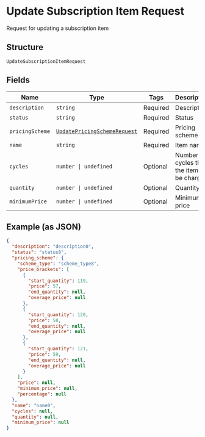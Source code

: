 
# Update Subscription Item Request

Request for updating a subscription item

## Structure

`UpdateSubscriptionItemRequest`

## Fields

| Name | Type | Tags | Description |
|  --- | --- | --- | --- |
| `description` | `string` | Required | Description |
| `status` | `string` | Required | Status |
| `pricingScheme` | [`UpdatePricingSchemeRequest`](../../doc/models/update-pricing-scheme-request.md) | Required | Pricing scheme |
| `name` | `string` | Required | Item name |
| `cycles` | `number \| undefined` | Optional | Number of cycles that the item will be charged |
| `quantity` | `number \| undefined` | Optional | Quantity |
| `minimumPrice` | `number \| undefined` | Optional | Minimum price |

## Example (as JSON)

```json
{
  "description": "description0",
  "status": "status8",
  "pricing_scheme": {
    "scheme_type": "scheme_type8",
    "price_brackets": [
      {
        "start_quantity": 119,
        "price": 57,
        "end_quantity": null,
        "overage_price": null
      },
      {
        "start_quantity": 120,
        "price": 58,
        "end_quantity": null,
        "overage_price": null
      },
      {
        "start_quantity": 121,
        "price": 59,
        "end_quantity": null,
        "overage_price": null
      }
    ],
    "price": null,
    "minimum_price": null,
    "percentage": null
  },
  "name": "name0",
  "cycles": null,
  "quantity": null,
  "minimum_price": null
}
```


